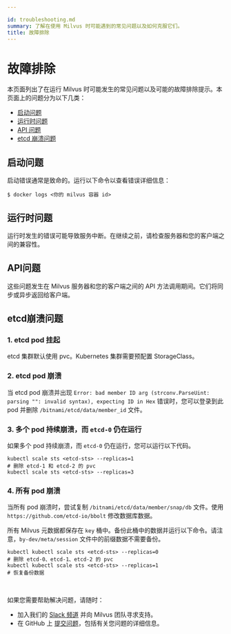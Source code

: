 ```yaml
---

id: troubleshooting.md
summary: 了解在使用 Milvus 时可能遇到的常见问题以及如何克服它们。
title: 故障排除
---
```

# 故障排除
本页面列出了在运行 Milvus 时可能发生的常见问题以及可能的故障排除提示。本页面上的问题分为以下几类：

- [启动问题](#启动问题)
- [运行时问题](#运行时问题)
- [API 问题](#API问题)
- [etcd 崩溃问题](#etcd崩溃问题)

## 启动问题

启动错误通常是致命的。运行以下命令以查看错误详细信息：

```
$ docker logs <你的 milvus 容器 id>
```

## 运行时问题

运行时发生的错误可能导致服务中断。在继续之前，请检查服务器和您的客户端之间的兼容性。

## API问题

这些问题发生在 Milvus 服务器和您的客户端之间的 API 方法调用期间。它们将同步或异步返回给客户端。

## etcd崩溃问题

### 1. etcd pod 挂起

etcd 集群默认使用 pvc。Kubernetes 集群需要预配置 StorageClass。

### 2. etcd pod 崩溃

当 etcd pod 崩溃并出现 `Error: bad member ID arg (strconv.ParseUint: parsing "": invalid syntax), expecting ID in Hex` 错误时，您可以登录到此 pod 并删除 `/bitnami/etcd/data/member_id` 文件。

### 3. 多个 pod 持续崩溃，而 `etcd-0` 仍在运行

如果多个 pod 持续崩溃，而 `etcd-0` 仍在运行，您可以运行以下代码。

```
kubectl scale sts <etcd-sts> --replicas=1
# 删除 etcd-1 和 etcd-2 的 pvc
kubectl scale sts <etcd-sts> --replicas=3
```

### 4. 所有 pod 崩溃

当所有 pod 崩溃时，尝试复制 `/bitnami/etcd/data/member/snap/db` 文件。使用 `https://github.com/etcd-io/bbolt` 修改数据库数据。

所有 Milvus 元数据都保存在 `key` 桶中。备份此桶中的数据并运行以下命令。请注意，`by-dev/meta/session` 文件中的前缀数据不需要备份。

```
kubectl kubectl scale sts <etcd-sts> --replicas=0
# 删除 etcd-0、etcd-1、etcd-2 的 pvc
kubectl kubectl scale sts <etcd-sts> --replicas=1
# 恢复备份数据
```

<br/>

如果您需要帮助解决问题，请随时：

- 加入我们的 [Slack 频道](https://join.slack.com/t/milvusio/shared_invite/enQtNzY1OTQ0NDI3NjMzLWNmYmM1NmNjOTQ5MGI5NDhhYmRhMGU5M2NhNzhhMDMzY2MzNDdlYjM5ODQ5MmE3ODFlYzU3YjJkNmVlNDQ2ZTk) 并向 Milvus 团队寻求支持。
- 在 GitHub 上 [提交问题](https://github.com/milvus-io/milvus/issues/new/choose)，包括有关您问题的详细信息。

